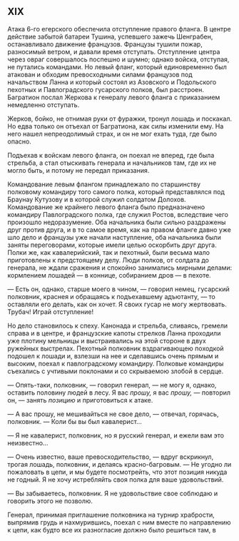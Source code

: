 ## XIX

Атака 6-го егерского обеспечила отступление правого фланга. В центре действие забытой батареи Тушина, успевшего зажечь Шенграбен, останавливало движение французов. Французы тушили пожар, разносимый ветром, и давали время отступать. Отступление центра через овраг совершалось поспешно и шумно; однако войска, отступая, не путались командами. Но левый фланг, который единовременно был атакован и обходим превосходными силами французов под начальством Ланна и который состоял из Азовского и Подольского пехотных и Павлоградского гусарского полков, был расстроен. Багратион послал Жеркова к генералу левого фланга с приказанием немедленно отступать.

Жерков, бойко, не отнимая руки от фуражки, тронул лошадь и поскакал. Но едва только он отъехал от Багратиона, как силы изменили ему. На него нашел непреодолимый страх, и он не мог ехать туда, где было опасно.

Подъехав к войскам левого фланга, он поехал не вперед, где была стрельба, а стал отыскивать генерала и начальников там, где их не могло быть, и потому не передал приказания.

Командование левым флангом принадлежало по старшинству полковому командиру того самого полка, который представлялся под Браунау Кутузову и в которой служил солдатом Долохов. Командование же крайнего левого фланга было предназначено командиру Павлоградского полка, где служил Ростов, вследствие чего произошло недоразумение. Оба начальника были сильно раздражены друг против друга, и в то самое время, как на правом фланге давно уже шло дело и французы уже начали наступление, оба начальника были заняты переговорами, которые имели целью оскорбить друг друга. Полки же, как кавалерийский, так и пехотный, были весьма мало приготовлены к предстоящему делу. Люди полков, от солдата до генерала, не ждали сражения и спокойно занимались мирными делами: кормлением лошадей — в коннице, собиранием дров — в пехоте.

— Есть он, однако, старше моего в чином, — говорил немец, гусарский полковник, краснея и обращаясь к подъехавшему адъютанту, — то оставляли его делать, как он хочет. Я своих гусар не могу жертвовать. Трубач! Играй отступление!

Но дело становилось к спеху. Канонада и стрельба, сливаясь, гремели справа и в центре, и французские капоты стрелков Ланна проходили уже плотину мельницы и выстраивались на этой стороне в двух ружейных выстрелах. Пехотный полковник вздрагивающею походкой подошел к лошади и, взлезши на нее и сделавшись очень прямым и высоким, поехал к павлоградскому командиру. Полковые командиры съехались с учтивыми поклонами и со скрываемою злобой в сердце.

— Опять-таки, полковник, — говорил генерал, — не могу я, однако, оставить половину людей в лесу. Я вас *прошу,* я вас *прошу,* — повторил он, — занять *позицию* и приготовиться к атаке.

— А вас прошу, не мешивайться не свое дело, — отвечал, горячась, полковник. — Коли бы вы был кавалерист…

— Я не кавалерист, полковник, но я русский генерал, и ежели вам это неизвестно…

— Очень известно, ваше превосходительство, — вдруг вскрикнул, трогая лошадь, полковник, и делаясь красно-багровым. — Не угодно ли пожаловать в цепи, и мы будете посмотрейть, что этот позиция никуда не годный. Я не хочу истребляйть своя полка для ваше удовольствий.

— Вы забываетесь, полковник. Я не удовольствие свое соблюдаю и говорить этого не позволю.

Генерал, принимая приглашение полковника на турнир храбрости, выпрямив грудь и нахмурившись, поехал с ним вместе по направлению к цепи, как будто все их разногласие должно было решиться там, в


